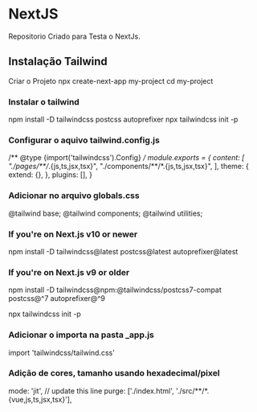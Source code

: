 # NextJS
 Repositorio Criado para Testa o NextJs.

 ## Instalação Tailwind 
 Criar o Projeto
 npx create-next-app my-project
cd my-project

### Instalar o tailwind
npm install -D tailwindcss postcss autoprefixer
npx tailwindcss init -p

### Configurar o aquivo tailwind.config.js
/** @type {import('tailwindcss').Config} */ 
module.exports = {
  content: [
    "./pages/**/*.{js,ts,jsx,tsx}",
    "./components/**/*.{js,ts,jsx,tsx}",
  ],
  theme: {
    extend: {},
  },
  plugins: [],
}

### Adicionar no arquivo globals.css
@tailwind base;
@tailwind components;
@tailwind utilities;


### If you're on Next.js v10 or newer
npm install -D tailwindcss@latest postcss@latest autoprefixer@latest

### If you're on Next.js v9 or older
npm install -D tailwindcss@npm:@tailwindcss/postcss7-compat postcss@^7 autoprefixer@^9

npx tailwindcss init -p

### Adicionar o importa na pasta _app.js
import 'tailwindcss/tailwind.css'

### Adição de cores, tamanho usando hexadecimal/pixel  
mode: 'jit',  // update this line
  purge: ['./index.html', './src/**/*.{vue,js,ts,jsx,tsx}'],